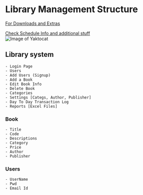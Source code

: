 # Library Management Structure

[For Downloads and Extras](https://github.com/Midnight1938/Library-Management/blob/master/DownloadLinks.md)

[Check Schedule Info and additional stuff](https://github.com/Midnight1938/Library-Management/blob/master/Misc_Instructions.md)
</br>
![Image of Yaktocat](https://octodex.github.com/images/yaktocat.png)
</br>

## Library system

    - Login Page
    - Users
    - Add Users (Signup)
    - Add a Book
    - Edit Book Info
    - Delete Book 
    - Categories
    - Settings [Categs, Author, Publisher]
    - Day To Day Transaction Log
    - Reports [Excel Files]

### Book

    - Title
    - Code
    - Descriptions
    - Category
    - Price
    - Author
    - Publisher

### Users

    - UserName
    - Pwd
    - Email Id
